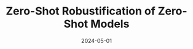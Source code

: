 ---
title: "Zero-Shot Robustification of Zero-Shot Models"
authors: "Dyah Adila, Changho Shin, Linrong Cai, Frederic Sala"
collection: publications
permalink: /publication/2024-05-01-roboshot
excerpt: ''
date: 2024-05-01
venue: 'ICLR 2024'
paperurl: 'https://arxiv.org/abs/2406.03642'
citation: ''
categories: [foundation models, data-efficient learning, compute-efficient learning]
---